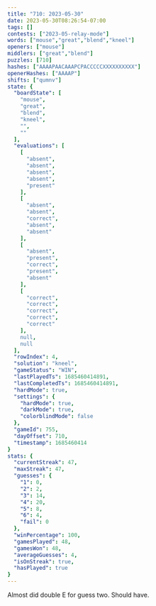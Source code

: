 ```yaml
---
title: "710: 2023-05-30"
date: 2023-05-30T08:26:54-07:00
tags: []
contests: ["2023-05-relay-mode"]
words: ["mouse","great","blend","kneel"]
openers: ["mouse"]
middlers: ["great","blend"]
puzzles: [710]
hashes: ["AAAAPAACAAAPCPACCCCCXXXXXXXXXX"]
openerHashes: ["AAAAP"]
shifts: ["qumnv"]
state: {
  "boardState": [
    "mouse",
    "great",
    "blend",
    "kneel",
    "",
    ""
  ],
  "evaluations": [
    [
      "absent",
      "absent",
      "absent",
      "absent",
      "present"
    ],
    [
      "absent",
      "absent",
      "correct",
      "absent",
      "absent"
    ],
    [
      "absent",
      "present",
      "correct",
      "present",
      "absent"
    ],
    [
      "correct",
      "correct",
      "correct",
      "correct",
      "correct"
    ],
    null,
    null
  ],
  "rowIndex": 4,
  "solution": "kneel",
  "gameStatus": "WIN",
  "lastPlayedTs": 1685460414891,
  "lastCompletedTs": 1685460414891,
  "hardMode": true,
  "settings": {
    "hardMode": true,
    "darkMode": true,
    "colorblindMode": false
  },
  "gameId": 755,
  "dayOffset": 710,
  "timestamp": 1685460414
}
stats: {
  "currentStreak": 47,
  "maxStreak": 47,
  "guesses": {
    "1": 0,
    "2": 2,
    "3": 14,
    "4": 20,
    "5": 8,
    "6": 4,
    "fail": 0
  },
  "winPercentage": 100,
  "gamesPlayed": 48,
  "gamesWon": 48,
  "averageGuesses": 4,
  "isOnStreak": true,
  "hasPlayed": true
}
---
```

<!-- more -->
Almost did double E for guess two. Should have.
